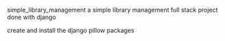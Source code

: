simple_library_management
a simple library management full stack project done with django

create and install the django pillow packages
